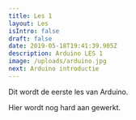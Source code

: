```yaml
---
title: Les 1
layout: Les
isIntro: false
draft: false
date: 2019-05-18T19:41:39.905Z
description: Arduino LES 1
image: /uploads/arduino.jpg
next: Arduino introductie
---
```

Dit wordt de eerste les van Arduino.

Hier wordt nog hard aan gewerkt.
